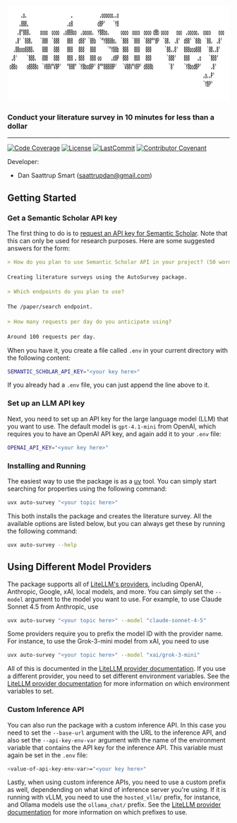 <!-- This disables the requirement that the first line is a top-level heading -->
<!-- markdownlint-configure-file { "MD041": false } -->

<div align='center'>
<img
    src="https://raw.githubusercontent.com/saattrupdan/auto-survey/refs/heads/main/gfx/auto-survey-logo.png"
    height="216"
    width="1154"
>
</div>

### Conduct your literature survey in 10 minutes for less than a dollar

______________________________________________________________________
[![Code Coverage](https://img.shields.io/badge/Coverage-0%25-red.svg)](https://github.com/saattrupdan/auto-survey/tree/main/tests)
[![License](https://img.shields.io/github/license/saattrupdan/auto-survey)](https://github.com/saattrupdan/auto-survey/blob/main/LICENSE)
[![LastCommit](https://img.shields.io/github/last-commit/saattrupdan/auto-survey)](https://github.com/saattrupdan/auto-survey/commits/main)
[![Contributor Covenant](https://img.shields.io/badge/Contributor%20Covenant-2.0-4baaaa.svg)](https://github.com/saattrupdan/auto-survey/blob/main/CODE_OF_CONDUCT.md)

Developer:

- Dan Saattrup Smart (<saattrupdan@gmail.com>)

## Getting Started

### Get a Semantic Scholar API key

The first thing to do is to [request an API key for Semantic
Scholar](https://www.semanticscholar.org/product/api#api-key-form). Note that this can
only be used for research purposes. Here are some suggested answers for the form:

```markdown
> How do you plan to use Semantic Scholar API in your project? (50 words or more)*

Creating literature surveys using the AutoSurvey package.

> Which endpoints do you plan to use?

The /paper/search endpoint.

> How many requests per day do you anticipate using?

Around 100 requests per day.
```

When you have it, you create a file called `.env` in your current directory with the
following content:

```bash
SEMANTIC_SCHOLAR_API_KEY="<your key here>"
```

If you already had a `.env` file, you can just append the line above to it.

### Set up an LLM API key

Next, you need to set up an API key for the large language model (LLM) that you want to
use. The default model is `gpt-4.1-mini` from OpenAI, which requires you to have an OpenAI
API key, and again add it to your `.env` file:

```bash
OPENAI_API_KEY="<your key here>"
```

### Installing and Running

The easiest way to use the package is as a
[uv](https://docs.astral.sh/uv/getting-started/installation/) tool. You can simply start
searching for properties using the following command:

```bash
uvx auto-survey "<your topic here>"
```

This both installs the package and creates the literature survey. All the available
options are listed below, but you can always get these by running the following command:

```bash
uvx auto-survey --help
```

## Using Different Model Providers

The package supports all of [LiteLLM's
providers](https://docs.litellm.ai/docs/providers/), including OpenAI, Anthropic,
Google, xAI, local models, and more. You can simply set the `--model` argument to the
model you want to use. For example, to use Claude Sonnet 4.5 from Anthropic, use

```bash
uvx auto-survey "<your topic here>" --model "claude-sonnet-4-5"
```

Some providers require you to prefix the model ID with the provider name. For instance,
to use the Grok-3-mini model from xAI, you need to use

```bash
uvx auto-survey "<your topic here>" --model "xai/grok-3-mini"
```

All of this is documented in the [LiteLLM provider
documentation](https://docs.litellm.ai/docs/providers). If you use a different provider,
you need to set different environment variables. See the [LiteLLM provider
documentation](https://docs.litellm.ai/docs/providers) for more information on which
environment variables to set.

### Custom Inference API

You can also run the package with a custom inference API. In this case you need to set
the `--base-url` argument with the URL to the inference API, and also set the
`--api-key-env-var` argument with the name of the environment variable that contains the
API key for the inference API. This variable must again be set in the `.env` file:

```bash
<value-of-api-key-env-var>="<your key here>"
```

Lastly, when using custom inference APIs, you need to use a custom prefix as well,
dependending on what kind of inference server you're using. If it is running with vLLM,
you need to use the `hosted_vllm/` prefix, for instance, and Ollama models use the
`ollama_chat/` prefix. See the [LiteLLM provider
documentation](https://docs.litellm.ai/docs/providers) for more information on which
prefixes to use.

